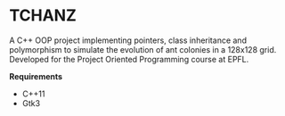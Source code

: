 # TCHANZ

A C++ OOP project implementing pointers, class inheritance and polymorphism to simulate the evolution of ant colonies in a 128x128 grid. Developed for the Project Oriented Programming course at EPFL.

**Requirements**
  - C++11
  - Gtk3
